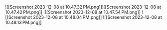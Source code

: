 ![[Screenshot 2023-12-08 at 10.47.32 PM.png]]![[Screenshot 2023-12-08 at 10.47.42 PM.png]]
![[Screenshot 2023-12-08 at 10.47.54 PM.png]]
![[Screenshot 2023-12-08 at 10.48.04 PM.png]]
![[Screenshot 2023-12-08 at 10.48.13 PM.png]]